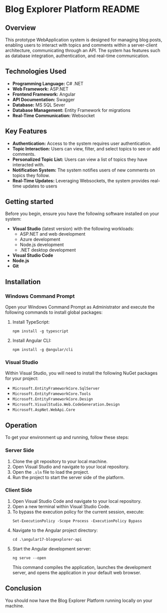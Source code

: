 # Blog Explorer Platform README

## Overview
This prototype WebApplication system is designed for managing blog posts, enabling users to interact with topics and comments within a server-client architecture, communicating through an API. The system has features such as database integration, authentication, and real-time communication.

## Technologies Used
- **Programming Language:** C# .NET
- **Web Framework:** ASP.NET
- **Frontend Framework:** Angular
- **API Documentation:** Swagger
- **Database:** MS SQL Sever
- **Database Management:** Entity Framework for migrations
- **Real-Time Communication:** Websocket

## Key Features
- **Authentication:** Access to the system requires user authentication.
- **Topic Interaction:** Users can view, filter, and select topics to see or add comments.
- **Personalized Topic List:** Users can view a list of topics they have interacted with.
- **Notification System:** The system notifies users of new comments on topics they follow.
- **Real-Time Updates:** Leveraging Websockets, the system provides real-time updates to users


## Getting started

Before you begin, ensure you have the following software installed on your system:

- **Visual Studio** (latest version) with the following workloads:
  - ASP.NET and web development
  - Azure development
  - Node.js development
  - .NET desktop development
- **Visual Studio Code**
- **Node.js**
- **Git**

## Installation

### Windows Command Prompt

Open your Windows Command Prompt as Administrator and execute the following commands to install global packages:

1. Install TypeScript:
   ```
   npm install -g typescript
   ```
2. Install Angular CLI:
   ```
   npm install -g @angular/cli
   ```

### Visual Studio

Within Visual Studio, you will need to install the following NuGet packages for your project:

- `Microsoft.EntityFrameworkCore.SqlServer`
- `Microsoft.EntityFrameworkCore.Tools`
- `Microsoft.EntityFrameworkCore.Design`
- `Microsoft.VisualStudio.Web.CodeGeneration.Design`
- `Microsoft.AspNet.WebApi.Core`

## Operation

To get your environment up and running, follow these steps:

### Server Side

1. Clone the git repository to your local machine.
2. Open Visual Studio and navigate to your local repository.
3. Open the `.sln` file to load the project.
4. Run the project to start the server side of the platform.

### Client Side

1. Open Visual Studio Code and navigate to your local repository.
2. Open a new terminal within Visual Studio Code.
3. To bypass the execution policy for the current session, execute:
   ```
   Set-ExecutionPolicy -Scope Process -ExecutionPolicy Bypass
   ```
4. Navigate to the Angular project directory:
   ```
   cd .\angular17-blogexplorer-api
   ```
5. Start the Angular development server:
   ```
   ng serve --open
   ```
   This command compiles the application, launches the development server, and opens the application in your default web browser.

## Conclusion

You should now have the Blog Explorer Platform running locally on your machine.
